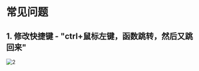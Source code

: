 # 常见问题

## 1. 修改快捷键 - "ctrl+鼠标左键，函数跳转，然后又跳回来"

![2](http://ww1.sinaimg.cn/large/006alGmrgy1g1bxqucnmnj30vp0k1775.jpg)